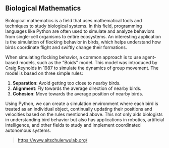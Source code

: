 ## Biological Mathematics

Biological mathematics is a field that uses mathematical tools and techniques to study biological systems. In this field, programming languages like Python are often used to simulate and analyze behaviors from single-cell organisms to entire ecosystems. An interesting application is the simulation of flocking behavior in birds, which helps understand how birds coordinate flight and swiftly change their formations.

When simulating flocking behavior, a common approach is to use agent-based models, such as the "Boids" model. This model was introduced by Craig Reynolds in 1987 to simulate the dynamics of group movement. The model is based on three simple rules:
1. **Separation**: Avoid getting too close to nearby birds.
2. **Alignment**: Fly towards the average direction of nearby birds.
3. **Cohesion**: Move towards the average position of nearby birds.

Using Python, we can create a simulation environment where each bird is treated as an individual object, continually updating their positions and velocities based on the rules mentioned above. This not only aids biologists in understanding bird behavior but also has applications in robotics, artificial intelligence, and other fields to study and implement coordinated autonomous systems.



> https://www.altschulerwulab.org/
